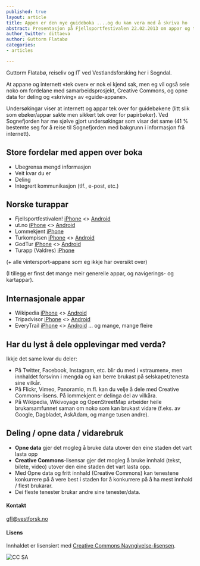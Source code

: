 ```yaml
---
published: true
layout: article
title: Appen er den nye guideboka ....og du kan vera med å skriva ho
abstract: Presentasjon på Fjellsportfestivalen 22.02.2013 om appar og turistinformasjon og guidebøker.
author_twitter: dittaeva
author: Guttorm Flatabø
categories:
- articles

---
```


Guttorm Flatabø, reiseliv og IT ved Vestlandsforsking her i Sogndal.

At appane og internett «tek over» er nok ei kjend sak, men eg vil også seie noko om fordelane med samarbeidsprosjekt, Creative Commons, og opne data for deling og «skriving» av «guide-appane».

Undersøkingar viser at internett og appar tek over for guidebøkene (litt slik som ebøker/appar sakte men sikkert tek over for papirbøker). Ved Sognefjorden har me sjølve gjort undersøkingar som visar det same (41 % bestemte seg for å reise til Sognefjorden med bakgrunn i informasjon frå internett).

## Store fordelar med appen over boka

* Ubegrensa mengd informasjon
* Veit kvar du er
* Deling
* Integrert kommunikasjon (tlf., e-post, etc.)

## Norske turappar

* Fjellsportfestivalen! [iPhone](https://itunes.apple.com/us/app/fjellsportfestivalen/id496861376?mt=8) <> [Android](https://play.google.com/store/apps/details?id=com.phonegap.fjellsport)
* ut.no [iPhone]() <> [Android](https://play.google.com/store/apps/details?id=no.bouvet.nrkut&feature=search_result#?t=W251bGwsMSwyLDEsIm5vLmJvdXZldC5ucmt1dCJd)
* Lommekjent [iPhone](https://itunes.apple.com/no/app/lommekjent/id529509858?l=nb&mt=8)
* Turkompisen [iPhone](https://itunes.apple.com/app/turkompisen/id582227358?ign-mpt=uo%3D5) <> [Android](https://play.google.com/store/apps/details?id=no.turkompisen.free.turkompisenactivity)
* GodTur [iPhone](https://itunes.apple.com/app/godtur/id570787143?ign-mpt=uo%3D5) <> [Android](https://play.google.com/store/apps/details?id=no.wfx.godtur)
* Turapp (Valdres) [iPhone](https://itunes.apple.com/app/turapp-valdres/id531727309?ign-mpt=uo%3D5)

(+ alle vintersport-appane som eg ikkje har oversikt over)

(I tillegg er finst det mange meir generelle appar, og navigerings- og kartappar).

## Internasjonale appar

* Wikipedia [iPhone](https://itunes.apple.com/app/wikipedia-mobile/id324715238?ign-mpt=uo%3D5) <> [Android](https://play.google.com/store/apps/details?id=org.wikipedia)
* Tripadvisor [iPhone](https://itunes.apple.com/app/tripadvisor-hotels-flights/id284876795?ign-mpt=uo%3D5) <> [Android](https://play.google.com/store/apps/details?id=com.tripadvisor.tripadvisor)
* EveryTrail [iPhone](https://itunes.apple.com/app/everytrail/id342467041) <> [Android](https://play.google.com/store/apps/details?id=com.globalmotion.everytrail)
... og mange, mange fleire

## Har du lyst å dele opplevingar med verda?

Ikkje det same kvar du deler:

* På Twitter, Facebook, Instagram, etc. blir du med i «straumen», men innhaldet forsvinn i mengda og kan berre brukast på selskapet/tenesta sine vilkår.
* På Flickr, Vimeo, Panoramio, m.fl. kan du velje å dele med Creative Commons-lisens. På lommekjent er delinga del av vilkåra.
* På Wikipedia, Wikivoyage og OpenStreetMap arbeider heile brukarsamfunnet saman om noko som kan brukast vidare (f.eks. av Google, Dagbladet, AskAdam, og mange tusen andre).

## Deling / opne data / vidarebruk

* **Opne data** gjer det mogleg å bruke data utover den eine staden det vart lasta opp
* **Creative Commons**-lisensar gjer det mogleg å bruke innhald (tekst, bilete, video) utover den eine staden det vart lasta opp.
* Med Opne data og fritt innhald (Creative Commons) kan tenestene konkurrere på å vere best i staden for å konkurrere på å ha mest innhald / flest brukarar.
* Dei fleste tenester brukar andre sine tenester/data.

#### Kontakt
[gfl@vestforsk.no](mailto:gfl@vestforsk.no)

#### Lisens

Innhaldet er lisensiert med [Creative Commons Navngivelse-lisensen](http://creativecommons.org/licenses/by/3.0/no/).

![CC SA](http://i.creativecommons.org/l/by/3.0/88x31.png)
